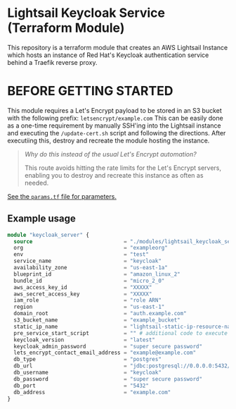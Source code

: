 # Lightsail Keycloak Service (Terraform Module)
This repository is a terraform module that creates an AWS Lightsail Instance which hosts an instance of Red Hat's Keycloak authentication service behind a Traefik reverse proxy.

# BEFORE GETTING STARTED
This module requires a Let's Encrypt payload to be stored in an S3 bucket with the following prefix: `letsencrypt/example.com`
This can be easily done as a one-time requirement by manually SSH'ing into the Lightsail instance and executing the `/update-cert.sh` script and following the directions. After executiing this, destroy and recreate the module hosting the instance.
> *Why do this instead of the usual Let's Encrypt automation?*
> 
> This route avoids hitting the rate limits for the Let's Encrypt servers, enabling you to destroy and recreate this instance as often as needed.

[See the `params.tf` file for parameters.](params.tf)


## Example usage
```terraform
module "keycloak_server" {
  source                             = "./modules/lightsail_keycloak_service"
  org                                = "exampleorg"
  env                                = "test"
  service_name                       = "keycloak"
  availability_zone                  = "us-east-1a"
  blueprint_id                       = "amazon_linux_2"
  bundle_id                          = "micro_2_0"
  aws_access_key_id                  = "XXXXX"
  aws_secret_access_key              = "XXXXX"
  iam_role                           = "role ARN"
  region                             = "us-east-1"
  domain_root                        = "auth.example.com"
  s3_bucket_name                     = "example_bucket"
  static_ip_name                     = "lightsail-static-ip-resource-name-goes-here"
  pre_service_start_script           = "" # additional code to execute before services start
  keycloak_version                   = "latest"
  keycloak_admin_password            = "super secure password"
  lets_encrypt_contact_email_address = "example@example.com"
  db_type                            = "postgres"
  db_url                             = "jdbc:postgresql://0.0.0.0:5432/keycloak"
  db_username                        = "keycloak"
  db_password                        = "super secure password"
  db_port                            = "5432"
  db_address                         = "example.com"
}
```